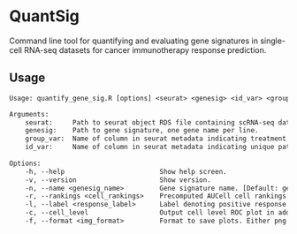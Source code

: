 # QuantSig
Command line tool for quantifying and evaluating gene signatures in single-cell RNA-seq datasets for cancer immunotherapy response prediction. 

## Usage

``` txt
Usage: quantify_gene_sig.R [options] <seurat> <genesig> <id_var> <group_var> 

Arguments:
    seurat:     Path to seurat object RDS file containing scRNA-seq data.
    genesig:    Path to gene signature, one gene name per line.
    group_var:  Name of column in seurat metadata indicating treatment response groups.
    id_var:     Name of column in seurat metadata indicating unique patient id.
    
Options:
    -h, --help                        Show help screen.
    -v, --version                     Show version.
    -n, --name <genesig_name>         Gene signature name. [Default: gene_signature]
    -r, --rankings <cell_rankings>    Precomputed AUCell cell rankings. 
    -l, --label <response_label>      Label denoting positive response patients. [Default: 1]
    -c, --cell_level                  Output cell level ROC plot in addition to patient level. 
    -f, --format <img_format>         Format to save plots. Either png or pdf. [Default: png]
```
